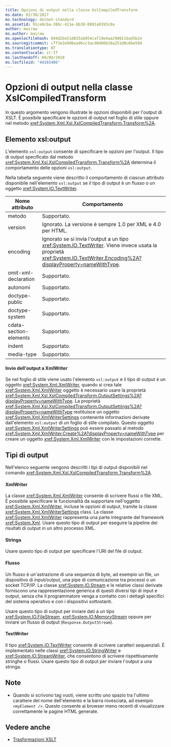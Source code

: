 ```yaml
---
title: Opzioni di output nella classe XslCompiledTransform
ms.date: 03/30/2017
ms.technology: dotnet-standard
ms.assetid: 91ce8cba-386c-411e-bb38-0891a0393c0a
author: mairaw
ms.author: mairaw
ms.openlocfilehash: 694d2be51d025ab054caf19e4aa2900216ad5b2e
ms.sourcegitcommit: c7f3e2e9d6ead6cc3acd0d66b10a251d0c66e59d
ms.translationtype: HT
ms.contentlocale: it-IT
ms.lasthandoff: 09/09/2018
ms.locfileid: "44183486"
---
```

# <a name="output-options-on-the-xslcompiledtransform-class"></a>Opzioni di output nella classe XslCompiledTransform
In questo argomento vengono illustrate le opzioni disponibili per l'output di XSLT. È possibile specificare le opzioni di output nel foglio di stile oppure nel metodo <xref:System.Xml.Xsl.XslCompiledTransform.Transform%2A>.  
  
## <a name="xsloutput-element"></a>Elemento xsl:output  
 L'elemento `xsl:output` consente di specificare le opzioni per l'output. Il tipo di output specificato dal metodo <xref:System.Xml.Xsl.XslCompiledTransform.Transform%2A> determina il comportamento delle opzioni `xsl:output`.  
  
 Nella tabella seguente viene descritto il comportamento di ciascun attributo disponibile nell'elemento `xsl:output` se il tipo di output è un flusso o un oggetto <xref:System.IO.TextWriter>.  
  
|Nome attributo|Comportamento|  
|--------------------|--------------|  
|metodo|Supportato.|  
|version|Ignorato. La versione è sempre 1.0 per XML e 4.0 per HTML.|  
|encoding|Ignorato se si invia l'output a un tipo <xref:System.IO.TextWriter>. Viene invece usata la proprietà <xref:System.IO.TextWriter.Encoding%2A?displayProperty=nameWithType>.|  
|omit-xml-declaration|Supportato.|  
|autonomi|Supportato.|  
|doctype-public|Supportato.|  
|doctype-system|Supportato.|  
|cdata-section-elements|Supportato.|  
|indent|Supportato.|  
|media-type|Supportato.|  
  
#### <a name="sending-output-to-an-xmlwriter"></a>Invio dell'output a XmlWriter  
 Se nel foglio di stile viene usato l'elemento `xsl:output` e il tipo di output è un oggetto <xref:System.Xml.XmlWriter>, quando si crea tale <xref:System.Xml.XmlWriter> oggetto è necessario usare la proprietà <xref:System.Xml.Xsl.XslCompiledTransform.OutputSettings%2A?displayProperty=nameWithType>. La proprietà <xref:System.Xml.Xsl.XslCompiledTransform.OutputSettings%2A?displayProperty=nameWithType> restituisce un oggetto <xref:System.Xml.XmlWriterSettings> contenente informazioni derivate dall'elemento `xsl:output` di un foglio di stile compilato. Questo oggetto <xref:System.Xml.XmlWriterSettings> può essere passato al metodo <xref:System.Xml.XmlWriter.Create%2A?displayProperty=nameWithType> per creare un oggetto <xref:System.Xml.XmlWriter> con le impostazioni corrette.  
  
## <a name="output-types"></a>Tipi di output  
 Nell'elenco seguente vengono descritti i tipi di output disponibili nel comando <xref:System.Xml.Xsl.XslCompiledTransform.Transform%2A>.  
  
#### <a name="xmlwriter"></a>XmlWriter  
 La classe <xref:System.Xml.XmlWriter> consente di scrivere flussi o file XML. È possibile specificare le funzionalità da supportare nell'oggetto <xref:System.Xml.XmlWriter>, incluse le opzioni di output, tramite la classe <xref:System.Xml.XmlWriterSettings> class. La classe <xref:System.Xml.XmlWriter> rappresenta una parte integrante del framework <xref:System.Xml>. Usare questo tipo di output per eseguire la pipeline dei risultati di output in un altro processo XML.  
  
#### <a name="string"></a>Stringa  
 Usare questo tipo di output per specificare l'URI del file di output.  
  
#### <a name="stream"></a>Flusso  
 Un flusso è un'astrazione di una sequenza di byte, ad esempio un file, un dispositivo di input/output, una pipe di comunicazione tra processi o un socket TCP/IP. La classe <xref:System.IO.Stream> e le relative classi derivate forniscono una rappresentazione generica di questi diversi tipi di input e output, senza che il programmatore venga a contatto con i dettagli specifici del sistema operativo e con i dispositivi sottostanti.  
  
 Usare questo tipo di output per inviare dati a un tipo <xref:System.IO.FileStream>, <xref:System.IO.MemoryStream> oppure per inviare un flusso di output (`Response.OutputStream`).  
  
#### <a name="textwriter"></a>TextWriter  
 Il tipo <xref:System.IO.TextWriter> consente di scrivere caratteri sequenziali. È implementato nelle classi <xref:System.IO.StringWriter> e <xref:System.IO.StreamWriter>, che consentono di scrivere rispettivamente stringhe o flussi. Usare questo tipo di output per inviare l'output a una stringa.  
  
## <a name="notes"></a>Note  
  
-   Quando si scrivono tag vuoti, viene scritto uno spazio tra l'ultimo carattere del nome dell'elemento e la barra rovesciata, ad esempio `<myElement />`. Questo consente ai browser meno recenti di visualizzare correttamente le pagine HTML generate.  
  
## <a name="see-also"></a>Vedere anche

- [Trasformazioni XSLT](../../../../docs/standard/data/xml/xslt-transformations.md)
